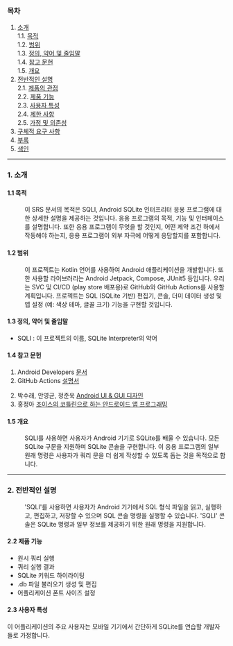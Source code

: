 <!--이 SRS 문서는 IEEE 830-1998을 기반으로 합니다-->

### 목차

1. [소개](#1-소개)<br>
    1.1. [목적](#11-목적)<br>
    1.2. [범위](#12-범위)<br>
    1.3. [정의, 약어 및 줄임말](#13-정의-약어-및-줄임말)<br>
    1.4. [참고 문헌](#14-참고-문헌)<br>
    1.5. [개요](#15-개요)<br>
2. [전반적인 설명](#2-전반적인-설명)<br>
    2.1. [제품의 관점](#21-제품의-관점)<br>
    2.2. [제품 기능](#22-제품-기능)<br>
    2.3. [사용자 특성](#23-사용자-특성)<br>
    2.4. [제한 사항](#24-제한-사항)<br>
    2.5. [가정 및 의존성](#25-가정-및-의존성)<br>
3. [구체적 요구 사항](#3-구체적-요구-사항)<br>
4. [부록](#4-부록)<br>
5. [색인](#5-색인)<br>

----


### 1. 소개
#### 1.1 목적
<dd>이 SRS 문서의 목적은 SQLI, Android SQLite 인터프리터 응용 프로그램에 대한 상세한 설명을 제공하는 것입니다. 응용 프로그램의 목적, 기능 및 인터페이스를 설명합니다. 또한 응용 프로그램이 무엇을 할 것인지, 어떤 제약 조건 하에서 작동해야 하는지, 응용 프로그램이 외부 자극에 어떻게 응답할지를 포함합니다.</dd>

#### 1.2 범위
<dd>이 프로젝트는 Kotlin 언어를 사용하여 Android 애플리케이션을 개발합니다. 또한 사용할 라이브러리는 Android Jetpack, Compose, JUnit5 등입니다.
우리는 SVC 및 CI/CD (play store 배포용)로 GitHub와 GitHub Actions를 사용할 계획입니다. 프로젝트는 SQL (SQLite 기반) 편집기, 콘솔, 더미 데이터 생성 및 앱 설정 (예: 색상 테마, 글꼴 크기) 기능을 구현할 것입니다.</dd>

#### 1.3 정의, 약어 및 줄임말
* SQLI : 이 프로젝트의 이름, SQLite Interpreter의 약어

#### 1.4 참고 문헌
<!--공식 문서-->
1. Android Developers [문서](https://developer.android.com/?gclid=Cj0KCQiAnrOtBhDIARIsAFsSe52g0-UFinZqQ-sfZ49DPFx8jHseounjWQNb0dccohgBRV-is8bvigEaAkP2EALw_wcB&gclsrc=aw.ds')
4. GitHub Actions [설명서](https://docs.github.com/ko/actions)
<!--책-->
2. 박수래, 안영균, 정준욱 [Android UI & GUI 디자인](https://product.kyobobook.co.kr/detail/S000001804692)
3. 홍정아 [조이스의 코틀린으로 하는 안드로이드 앱 프로그래밍](https://www.yes24.com/Product/Goods/106730432)
<!--SOF 및 웹 게시물 또는 기타 항목-->


#### 1.5 개요
<dd>SQLI를 사용하면 사용자가 Android 기기로 SQLite를 배울 수 있습니다. 모든 SQLite 구문을 지원하며 SQLite 콘솔을 구현합니다. 이 응용 프로그램의 일부 원래 명령은 사용자가 쿼리 문을 더 쉽게 작성할 수 있도록 돕는 것을 목적으로 합니다.</dd>


---
### 2. 전반적인 설명
<dd>'SQLI'를 사용하면 사용자가 Android 기기에서 SQL 형식 파일을 읽고, 실행하고, 편집하고, 저장할 수 있으며 SQL 콘솔 명령을 실행할 수 있습니다. 'SQLI' 콘솔은 SQLite 명령과 일부 정보를 제공하기 위한 원래 명령을 지원합니다. </dd>

#### 2.2 제품 기능

* 원시 쿼리 실행
* 쿼리 실행 결과 
* SQLite 키워드 하이라이팅
* .db 파일 불러오기 생성 및 편집
* 어플리케이션 폰트 사이즈 설정

#### 2.3 사용자 특성<dd></dd>

이 어플리케이션의 주요 사용자는 모바일 기기에서 간단하게 SQLite를 연습할 개발자들로 가정합니다. 